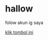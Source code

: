 <!DOCTYPE html>
<html lang="en">
<head>
    <meta charset="UTF-8">
    <meta name="viewport" content="width=device-width, initial-scale=1.0">
</head>
<body> 
    <h1> hallow </h1>
    <p>folow akun ig saya</p>
  <a href="https://www.instagram.com/sayenties/">klik tombol ini
</body>

</html>
